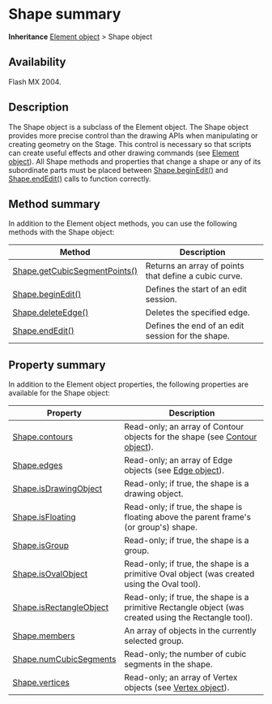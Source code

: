 # Shape summary

**Inheritance** [Element object](../Element_object/Element_summary.md) > Shape object

## Availability

Flash MX 2004.

## Description

The Shape object is a subclass of the Element object. The Shape object provides more precise control than the drawing APIs when manipulating or creating geometry on the Stage. This control is necessary so that scripts can create useful effects and other drawing commands (see [Element object](../Element_object/Element_summary.md)).
All Shape methods and properties that change a shape or any of its subordinate parts must be placed between
[Shape.beginEdit()](../Shape_object/Shape.md) and [Shape.endEdit()](../Shape_object/Shape4.md) calls to function correctly.

## Method summary

In addition to the Element object methods, you can use the following methods with the Shape object:

| **Method** | **Description** |
| --- | --- |
| [Shape.getCubicSegmentPoints()](../Shape_object/Shape5.md) | Returns an array of points that define a cubic curve. |
| [Shape.beginEdit()](../Shape_object/Shape.md) | Defines the start of an edit session. |
| [Shape.deleteEdge()](../Shape_object/Shape2.md) | Deletes the specified edge. |
| [Shape.endEdit()](../Shape_object/Shape4.md) | Defines the end of an edit session for the shape. |

## Property summary

In addition to the Element object properties, the following properties are available for the Shape object:

| **Property** | **Description** |
| --- | --- |
| [Shape.contours](../Shape_object/Shape1.md) | Read-only; an array of Contour objects for the shape (see [Contour object](../Contour_object/Contour_summary.md)). |
| [Shape.edges](../Shape_object/Shape3.md) | Read-only; an array of Edge objects (see [Edge object](../Edge_object/Edge_summary.md)). |
| [Shape.isDrawingObject](../Shape_object/Shape6.md) | Read-only; if true, the shape is a drawing object. |
| [Shape.isFloating](../Shape_object/Shape7.md) | Read-only; if true, the shape is floating above the parent frame's (or group's) shape. |
| [Shape.isGroup](../Shape_object/Shape8.md) | Read-only; if true, the shape is a group. |
| [Shape.isOvalObject](../Shape_object/Shape9.md) | Read-only; if true, the shape is a primitive Oval object (was created using the Oval tool). |
| [Shape.isRectangleObject](../Shape_object/Shape10.md) | Read-only; if true, the shape is a primitive Rectangle object (was created using the Rectangle tool). |
| [Shape.members](../Shape_object/Shape11.md) | An array of objects in the currently selected group. |
| [Shape.numCubicSegments](../Shape_object/Shape12.md) | Read-only; the number of cubic segments in the shape. |
| [Shape.vertices](../Shape_object/Shape13.md) | Read-only; an array of Vertex objects (see [Vertex object](../Vertex_object/Vertex_summary.md)). |
